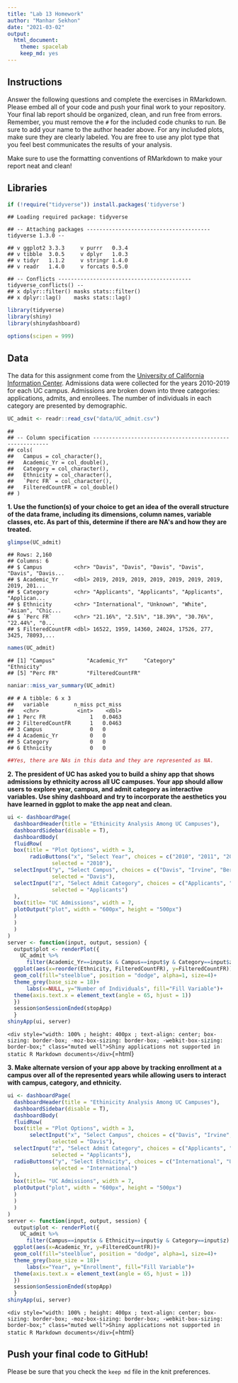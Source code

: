 ```yaml
---
title: "Lab 13 Homework"
author: "Manhar Sekhon"
date: "2021-03-02"
output:
  html_document: 
    theme: spacelab
    keep_md: yes
---
```




## Instructions
Answer the following questions and complete the exercises in RMarkdown. Please embed all of your code and push your final work to your repository. Your final lab report should be organized, clean, and run free from errors. Remember, you must remove the `#` for the included code chunks to run. Be sure to add your name to the author header above. For any included plots, make sure they are clearly labeled. You are free to use any plot type that you feel best communicates the results of your analysis.  

Make sure to use the formatting conventions of RMarkdown to make your report neat and clean!  

## Libraries

```r
if (!require("tidyverse")) install.packages('tidyverse')
```

```
## Loading required package: tidyverse
```

```
## -- Attaching packages --------------------------------------- tidyverse 1.3.0 --
```

```
## v ggplot2 3.3.3     v purrr   0.3.4
## v tibble  3.0.5     v dplyr   1.0.3
## v tidyr   1.1.2     v stringr 1.4.0
## v readr   1.4.0     v forcats 0.5.0
```

```
## -- Conflicts ------------------------------------------ tidyverse_conflicts() --
## x dplyr::filter() masks stats::filter()
## x dplyr::lag()    masks stats::lag()
```


```r
library(tidyverse)
library(shiny)
library(shinydashboard)
```


```r
options(scipen = 999)
```



## Data
The data for this assignment come from the [University of California Information Center](https://www.universityofcalifornia.edu/infocenter). Admissions data were collected for the years 2010-2019 for each UC campus. Admissions are broken down into three categories: applications, admits, and enrollees. The number of individuals in each category are presented by demographic.  

```r
UC_admit <- readr::read_csv("data/UC_admit.csv")
```

```
## 
## -- Column specification --------------------------------------------------------
## cols(
##   Campus = col_character(),
##   Academic_Yr = col_double(),
##   Category = col_character(),
##   Ethnicity = col_character(),
##   `Perc FR` = col_character(),
##   FilteredCountFR = col_double()
## )
```

**1. Use the function(s) of your choice to get an idea of the overall structure of the data frame, including its dimensions, column names, variable classes, etc. As part of this, determine if there are NA's and how they are treated.**  

```r
glimpse(UC_admit)
```

```
## Rows: 2,160
## Columns: 6
## $ Campus          <chr> "Davis", "Davis", "Davis", "Davis", "Davis", "Davis...
## $ Academic_Yr     <dbl> 2019, 2019, 2019, 2019, 2019, 2019, 2019, 2019, 201...
## $ Category        <chr> "Applicants", "Applicants", "Applicants", "Applican...
## $ Ethnicity       <chr> "International", "Unknown", "White", "Asian", "Chic...
## $ `Perc FR`       <chr> "21.16%", "2.51%", "18.39%", "30.76%", "22.44%", "0...
## $ FilteredCountFR <dbl> 16522, 1959, 14360, 24024, 17526, 277, 3425, 78093,...
```


```r
names(UC_admit)
```

```
## [1] "Campus"          "Academic_Yr"     "Category"        "Ethnicity"      
## [5] "Perc FR"         "FilteredCountFR"
```


```r
naniar::miss_var_summary(UC_admit)
```

```
## # A tibble: 6 x 3
##   variable        n_miss pct_miss
##   <chr>            <int>    <dbl>
## 1 Perc FR              1   0.0463
## 2 FilteredCountFR      1   0.0463
## 3 Campus               0   0     
## 4 Academic_Yr          0   0     
## 5 Category             0   0     
## 6 Ethnicity            0   0
```


```r
##Yes, there are NAs in this data and they are represented as NA.
```


**2. The president of UC has asked you to build a shiny app that shows admissions by ethnicity across all UC campuses. Your app should allow users to explore year, campus, and admit category as interactive variables. Use shiny dashboard and try to incorporate the aesthetics you have learned in ggplot to make the app neat and clean.**



```r
ui <- dashboardPage(
  dashboardHeader(title = "Ethinicity Analysis Among UC Campuses"),
  dashboardSidebar(disable = T),
  dashboardBody(
  fluidRow(
  box(title = "Plot Options", width = 3,
       radioButtons("x", "Select Year", choices = c("2010", "2011", "2012", "2013", "2014", "2015", "2016", "2017", "2018", "2019"), 
              selected = "2010"),
  selectInput("y", "Select Campus", choices = c("Davis", "Irvine", "Berkeley", "Irvine", "Los_Angeles", "Merced", "Riverside", "San_Diego", "Santa_Barbara", "Santa_Cruz"),
              selected = "Davis"),
  selectInput("z", "Select Admit Category", choices = c("Applicants", "Admits", "Enrollees"),
              selected = "Applicants")
  ), 
  box(title= "UC Admissions", width = 7,
  plotOutput("plot", width = "600px", height = "500px")
  )
  )
  )
)
server <- function(input, output, session) { 
  output$plot <- renderPlot({
    UC_admit %>% 
      filter(Academic_Yr==input$x & Campus==input$y & Category==input$z) %>% 
  ggplot(aes(x=reorder(Ethnicity, FilteredCountFR), y=FilteredCountFR))+
  geom_col(fill="steelblue", position = "dodge", alpha=1, size=4)+
  theme_grey(base_size = 18)+ 
      labs(x=NULL, y="Number of Individuals", fill="Fill Variable")+
  theme(axis.text.x = element_text(angle = 65, hjust = 1))
  })
  session$onSessionEnded(stopApp)
  }
shinyApp(ui, server)
```

`<div style="width: 100% ; height: 400px ; text-align: center; box-sizing: border-box; -moz-box-sizing: border-box; -webkit-box-sizing: border-box;" class="muted well">Shiny applications not supported in static R Markdown documents</div>`{=html}



**3. Make alternate version of your app above by tracking enrollment at a campus over all of the represented years while allowing users to interact with campus, category, and ethnicity.**



```r
ui <- dashboardPage(
  dashboardHeader(title = "Ethinicity Analysis Among UC Campuses"),
  dashboardSidebar(disable = T),
  dashboardBody(
  fluidRow(
  box(title = "Plot Options", width = 3,
       selectInput("x", "Select Campus", choices = c("Davis", "Irvine", "Berkeley", "Irvine", "Los_Angeles", "Merced", "Riverside", "San_Diego", "Santa_Barbara", "Santa_Cruz"),
              selected = "Davis"),
  selectInput("z", "Select Admit Category", choices = c("Applicants", "Admits", "Enrollees"),
              selected = "Applicants"),
  radioButtons("y", "Select Ethnicity", choices = c("International", "Unknown", "White", "Asian", "Chicano/Latino", "American Indian", "African American"),
              selected = "International")
  ), 
  box(title= "UC Admissions", width = 7,
  plotOutput("plot", width = "600px", height = "500px")
  )
  )
  )
)
server <- function(input, output, session) { 
  output$plot <- renderPlot({
    UC_admit %>% 
      filter(Campus==input$x & Ethnicity==input$y & Category==input$z) %>% 
  ggplot(aes(x=Academic_Yr, y=FilteredCountFR))+
  geom_col(fill="steelblue", position = "dodge", alpha=1, size=4)+
  theme_grey(base_size = 18)+ 
      labs(x="Year", y="Enrollment", fill="Fill Variable")+
  theme(axis.text.x = element_text(angle = 65, hjust = 1))
  })
  session$onSessionEnded(stopApp)
  }
shinyApp(ui, server)
```

`<div style="width: 100% ; height: 400px ; text-align: center; box-sizing: border-box; -moz-box-sizing: border-box; -webkit-box-sizing: border-box;" class="muted well">Shiny applications not supported in static R Markdown documents</div>`{=html}



## Push your final code to GitHub!
Please be sure that you check the `keep md` file in the knit preferences. 
